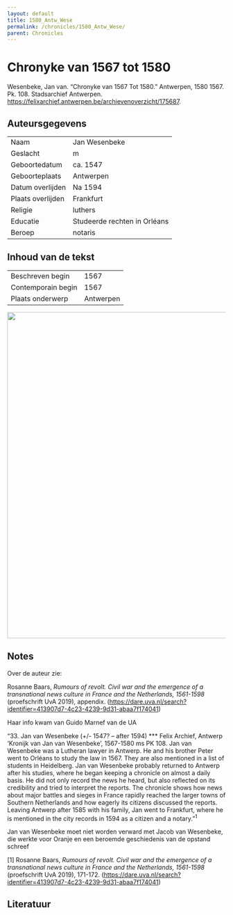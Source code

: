 ```yaml
---
layout: default
title: 1580_Antw_Wese
permalink: /chronicles/1580_Antw_Wese/
parent: Chronicles
--- 
```



# Chronyke van 1567 tot 1580 

Wesenbeke, Jan van. “Chronyke van 1567 Tot 1580.” Antwerpen, 1580 1567. Pk. 108. Stadsarchief Antwerpen. https://felixarchief.antwerpen.be/archievenoverzicht/175687. 

## Auteursgegevens 

| | | 
| --------------- | --------------- | 
| Naam | Jan Wesenbeke | 
| Geslacht | m | 
 | Geboortedatum | ca. 1547 | 
| Geboorteplaats | Antwerpen | 
| Datum overlijden | Na 1594 | 
| Plaats overlijden | Frankfurt | 
| Religie | luthers | 
| Educatie | Studeerde rechten in Orléans | 
| Beroep | notaris | 

## Inhoud van de tekst 

| | | 
| --------------- | --------------- | 
| Beschreven begin | 1567 | 
| Contemporain begin | 1567 | 
| Plaats onderwerp | Antwerpen | 

[<img src="..\..\barplots_chronicles\1580_Antw_Wese.jpg" width="750"/>](..\..\barplots_chronicles\1580_Antw_Wese.jpg) 

## Notes 

Over de auteur zie:

Rosanne Baars, _Rumours of revolt. Civil war and the emergence of a
transnational news culture in France and the Netherlands, 1561-1598_
(proefschrift UvA 2019), appendix.
(<https://dare.uva.nl/search?identifier=413907d7-4c23-4239-9d31-abaa7f174041>)

Haar info kwam van Guido Marnef van de UA

“33. Jan van Wesenbeke (+/- 1547? – after 1594) *** Felix Archief, Antwerp
‘Kronijk van Jan van Wesenbeke’, 1567-1580 ms PK 108. Jan van Wesenbeke was a
Lutheran lawyer in Antwerp. He and his brother Peter went to Orléans to study
the law in 1567. They are also mentioned in a list of students in Heidelberg.
Jan van Wesenbeke probably returned to Antwerp after his studies, where he
began keeping a chronicle on almost a daily basis. He did not only record the
news he heard, but also reflected on its credibility and tried to interpret
the reports. The chronicle shows how news about major battles and sieges in
France rapidly reached the larger towns of Southern Netherlands and how
eagerly its citizens discussed the reports. Leaving Antwerp after 1585 with
his family, Jan went to Frankfurt, where he is mentioned in the city records
in 1594 as a citizen and a notary.”<sup>1</sup>

Jan van Wesenbeke moet niet worden verward met Jacob van Wesenbeke, die werkte
voor Oranje en een beroemde geschiedenis van de opstand schreef

[1] Rosanne Baars, _Rumours of revolt. Civil war and the emergence of a
transnational news culture in France and the Netherlands, 1561-1598_
(proefschrift UvA 2019), 171-172.
(<https://dare.uva.nl/search?identifier=413907d7-4c23-4239-9d31-abaa7f174041>)



## Literatuur 

